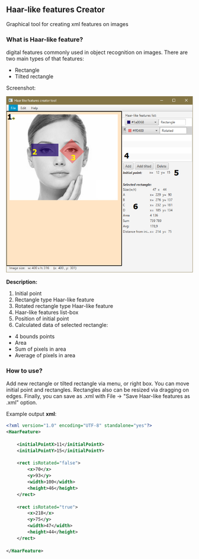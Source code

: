 Haar-like features Creator
--------
Graphical tool for creating xml features on images


### What is Haar-like feature?
digital features commonly used in object recognition on images.
 There are two main types of that features:
 * Rectangle
 * Tilted rectangle

Screenshot:

![Screenshot](docs/images/screenshot.png?raw=true "Screenshot Windows 10")

**Description:**
1. Initial point
2. Rectangle type Haar-like feature
3. Rotated rectangle type Haar-like feature
4. Haar-like features list-box
5. Position of initial point
6. Calculated data of selected rectangle:

- 4 bounds points
- Area
- Sum of pixels in area
- Average of pixels in area

### How to use?

Add new rectangle or tilted rectangle via menu, or right box.
You can move initial point and rectangles. Rectangles also can be resized via dragging on edges.
Finally, you can save as .xml with File -> "Save Haar-like features as .xml" option.

Example output **xml**:
```xml
<?xml version="1.0" encoding="UTF-8" standalone="yes"?>
<HaarFeature>

    <initialPointX>11</initialPointX>
    <initialPointY>15</initialPointY>
    
    <rect isRotated="false">
        <x>70</x>
        <y>93</y>
        <width>100</width>
        <height>46</height>
    </rect>
    
    <rect isRotated="true">
        <x>218</x>
        <y>75</y>
        <width>47</width>
        <height>44</height>
    </rect>
    
</HaarFeature>
```
